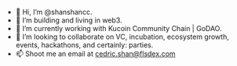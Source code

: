 - 👋 Hi, I’m @shanshancc.
- 👀 I’m building and living in web3.
- 🌱 I’m currently working with Kucoin Community Chain | GoDAO.
- 💞️ I’m looking to collaborate on VC, incubation, ecosystem growth, events, hackathons, and certainly: parties. 
- 📫 Shoot me an email at cedric.shan@flsdex.com

<!---
shanshancc/shanshancc is a ✨ special ✨ repository because its `README.md` (this file) appears on your GitHub profile.
You can click the Preview link to take a look at your changes.
--->

